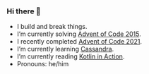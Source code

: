 ### Hi there 👋

- I build and break things.
- I’m currently solving  [Advent of Code 2015](https://github.com/andilau/advent-of-code-2015).
- I recently completed [Advent of Code 2021](https://github.com/andilau/advent-of-code-2021).
- I’m currently learning [Cassandra](https://cassandra.apache.org/_/index.html).
- I’m currently reading [Kotlin in Action](https://www.manning.com/books/kotlin-in-action).
- Pronouns: he/him

<!--
**andilau/andilau** is a ✨ _special_ ✨ repository because its `README.md` (this file) appears on your GitHub profile.

Here are some ideas to get you started:

- 🔭 I’m currently working on ...
- 🌱 I’m currently learning ...
- 👯 I’m looking to collaborate on ...
- 🤔 I’m looking for help with ...
- 💬 Ask me about ...
- 📫 How to reach me: ...
- 😄 Pronouns: ...
- ⚡ Fun fact: ...
-->
